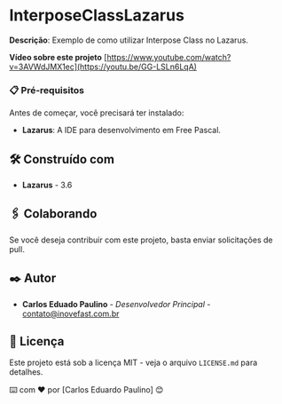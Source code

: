 
# InterposeClassLazarus

**Descrição**: 
Exemplo de como utilizar Interpose Class no Lazarus.

**Vídeo sobre este projeto**
[https://www.youtube.com/watch?v=3AVWdJMX1ec](https://youtu.be/GG-LSLn6LqA)

### 📋 Pré-requisitos

Antes de começar, você precisará ter instalado:
- **Lazarus**: A IDE para desenvolvimento em Free Pascal.
   
## 🛠️ Construído com

- **Lazarus** - 3.6

## 🖇️ Colaborando

Se você deseja contribuir com este projeto, basta enviar solicitações de pull.

## ✒️ Autor

- **Carlos Eduado Paulino** - *Desenvolvedor Principal* - [contato@inovefast.com.br](mailto:contato@inovefast.com.br)

## 📄 Licença

Este projeto está sob a licença MIT - veja o arquivo `LICENSE.md` para detalhes.

⌨️ com ❤️ por [Carlos Eduardo Paulino] 😊
